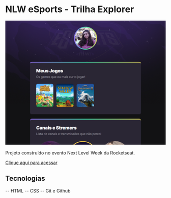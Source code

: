 # NLW eSports - Trilha Explorer 

![preview](./.github/preview.png)

Projeto construído no evento Next Level Week da Rocketseat.

[Clique aqui para acessar](https://sahradordete.github.io/nlw/)

## Tecnologias 

-- HTML
-- CSS
-- Git e Github